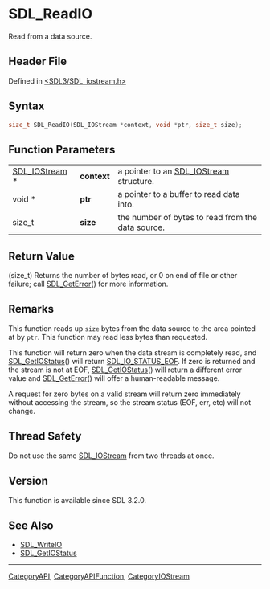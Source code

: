 # SDL_ReadIO

Read from a data source.

## Header File

Defined in [<SDL3/SDL_iostream.h>](https://github.com/libsdl-org/SDL/blob/main/include/SDL3/SDL_iostream.h)

## Syntax

```c
size_t SDL_ReadIO(SDL_IOStream *context, void *ptr, size_t size);
```

## Function Parameters

|                                |             |                                                         |
| ------------------------------ | ----------- | ------------------------------------------------------- |
| [SDL_IOStream](SDL_IOStream) * | **context** | a pointer to an [SDL_IOStream](SDL_IOStream) structure. |
| void *                         | **ptr**     | a pointer to a buffer to read data into.                |
| size_t                         | **size**    | the number of bytes to read from the data source.       |

## Return Value

(size_t) Returns the number of bytes read, or 0 on end of file or other
failure; call [SDL_GetError](SDL_GetError)() for more information.

## Remarks

This function reads up `size` bytes from the data source to the area
pointed at by `ptr`. This function may read less bytes than requested.

This function will return zero when the data stream is completely read, and
[SDL_GetIOStatus](SDL_GetIOStatus)() will return
[SDL_IO_STATUS_EOF](SDL_IO_STATUS_EOF). If zero is returned and the stream
is not at EOF, [SDL_GetIOStatus](SDL_GetIOStatus)() will return a different
error value and [SDL_GetError](SDL_GetError)() will offer a human-readable
message.

A request for zero bytes on a valid stream will return zero immediately
without accessing the stream, so the stream status (EOF, err, etc) will not
change.

## Thread Safety

Do not use the same [SDL_IOStream](SDL_IOStream) from two threads at once.

## Version

This function is available since SDL 3.2.0.

## See Also

- [SDL_WriteIO](SDL_WriteIO)
- [SDL_GetIOStatus](SDL_GetIOStatus)

----
[CategoryAPI](CategoryAPI), [CategoryAPIFunction](CategoryAPIFunction), [CategoryIOStream](CategoryIOStream)


